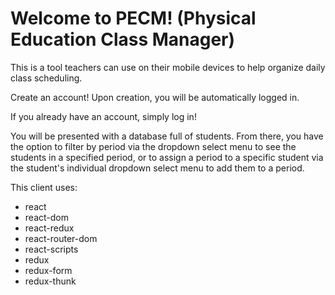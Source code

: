 <h1>Welcome to PECM! (Physical Education Class Manager)</h1>

This is a tool teachers can use on their mobile devices to help organize daily class scheduling. 

Create an account! Upon creation, you will be automatically logged in.

If you already have an account, simply log in!

You will be presented with a database full of students. From there, you have the option to filter by period via the dropdown select menu to see the students in a specified period, or to assign a period to a specific student via the student's individual dropdown select menu to add them to a period.

This client uses:
- react
- react-dom
- react-redux
- react-router-dom
- react-scripts
- redux
- redux-form
- redux-thunk